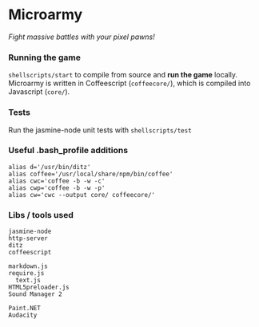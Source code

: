 # Microarmy

_Fight massive battles with your pixel pawns!_  

### Running the game

`shellscripts/start` to compile from source and **run the game** locally.  
Microarmy is written in Coffeescript (`coffeecore/`), which is compiled into Javascript (`core/`).  

### Tests

Run the jasmine-node unit tests with `shellscripts/test`

### Useful .bash_profile additions

    alias d='/usr/bin/ditz'
    alias coffee='/usr/local/share/npm/bin/coffee'
    alias cwc='coffee -b -w -c'
    alias cwp='coffee -b -w -p'
    alias cw='cwc --output core/ coffeecore/'

### Libs / tools used

    jasmine-node
    http-server
    ditz  
    coffeescript
    
    markdown.js
    require.js
      text.js
    HTML5preloader.js
    Sound Manager 2
    
    Paint.NET
    Audacity
    